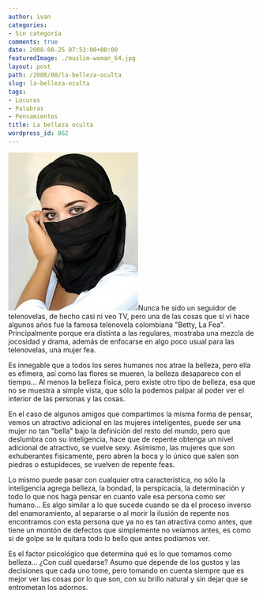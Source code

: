 ```yaml
---
author: ivan
categories:
- Sin categoría
comments: true
date: 2008-08-25 07:53:00+00:00
featuredImage: ./muslim-woman_64.jpg
layout: post
path: /2008/08/la-belleza-oculta
slug: la-belleza-oculta
tags:
- Locuras
- Palabras
- Pensamientos
title: La belleza oculta
wordpress_id: 862
---
```


[![](./muslim-woman_64.jpg)](http://4.bp.blogspot.com/_T2UWuNJg3dQ/SLJKBN6D0AI/AAAAAAAAA1c/zMxnWSbZI-c/s1600-h/muslim-woman_64.jpg)Nunca he sido un seguidor de telenovelas, de hecho casi ni veo TV, pero una de las cosas que sí vi hace algunos años fue la famosa telenovela colombiana "Betty, La Fea". Principalmente porque era distinta a las regulares, mostraba una mezcla de jocosidad y drama, además de enfocarse en algo poco usual para las telenovelas, una mujer fea.

Es innegable que a todos los seres humanos nos atrae la belleza, pero ella es efímera, así como las flores se mueren, la belleza desaparece con el tiempo... Al menos la belleza física, pero existe otro tipo de belleza, esa que no se muestra a simple vista, que sólo la podemos palpar al poder ver el interior de las personas y las cosas.

En el caso de algunos amigos que compartimos la misma forma de pensar, vemos un atractivo adicional en las mujeres inteligentes, puede ser una mujer no tan "bella" bajo la definición del resto del mundo, pero que deslumbra con su inteligencia, hace que de repente obtenga un nivel adicional de atractivo, se vuelve sexy. Asímismo, las mujeres que son exhuberantes físicamente, pero abren la boca y lo único que salen son piedras o estupideces, se vuelven de repente feas.

Lo mismo puede pasar con cualquier otra característica, no sólo la inteligencia agrega belleza, la bondad, la perspicacia, la determinación y todo lo que nos haga pensar en cuanto vale esa persona como ser humano... Es algo similar a lo que sucede cuando se da el proceso inverso del enamoramiento, al separarse o al morir la ilusión de repente nos encontramos con esta persona que ya no es tan atractiva como antes, que tiene un montón de defectos que simplemente no veíamos antes, es como si de golpe se le quitara todo lo bello que antes podíamos ver.

Es el factor psicológico que determina qué es lo que tomamos como belleza... ¿Con cuál quedarse? Asumo que depende de los gustos y las decisiones que cada uno tome, pero tomando en cuenta siempre que es mejor ver las cosas por lo que son, con su brillo natural y sin dejar que se entrometan los adornos.